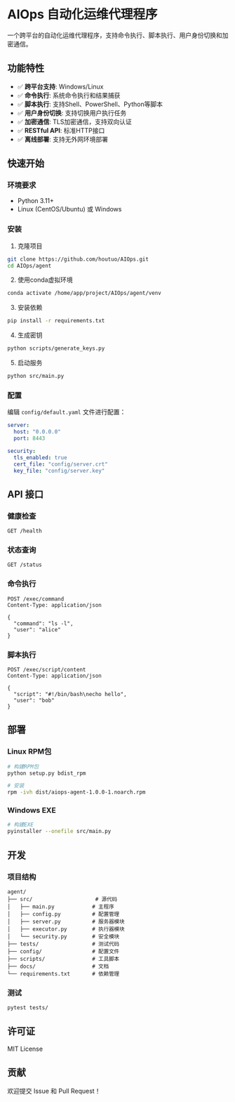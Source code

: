 # AIOps 自动化运维代理程序

一个跨平台的自动化运维代理程序，支持命令执行、脚本执行、用户身份切换和加密通信。

## 功能特性

- ✅ **跨平台支持**: Windows/Linux
- ✅ **命令执行**: 系统命令执行和结果捕获
- ✅ **脚本执行**: 支持Shell、PowerShell、Python等脚本
- ✅ **用户身份切换**: 支持切换用户执行任务
- ✅ **加密通信**: TLS加密通信，支持双向认证
- ✅ **RESTful API**: 标准HTTP接口
- ✅ **离线部署**: 支持无外网环境部署

## 快速开始

### 环境要求

- Python 3.11+
- Linux (CentOS/Ubuntu) 或 Windows

### 安装

1. 克隆项目
```bash
git clone https://github.com/houtuo/AIOps.git
cd AIOps/agent
```

2. 使用conda虚拟环境
```bash
conda activate /home/app/project/AIOps/agent/venv
```

3. 安装依赖
```bash
pip install -r requirements.txt
```

4. 生成密钥
```bash
python scripts/generate_keys.py
```

5. 启动服务
```bash
python src/main.py
```

### 配置

编辑 `config/default.yaml` 文件进行配置：

```yaml
server:
  host: "0.0.0.0"
  port: 8443

security:
  tls_enabled: true
  cert_file: "config/server.crt"
  key_file: "config/server.key"
```

## API 接口

### 健康检查
```http
GET /health
```

### 状态查询
```http
GET /status
```

### 命令执行
```http
POST /exec/command
Content-Type: application/json

{
  "command": "ls -l",
  "user": "alice"
}
```

### 脚本执行
```http
POST /exec/script/content
Content-Type: application/json

{
  "script": "#!/bin/bash\necho hello",
  "user": "bob"
}
```

## 部署

### Linux RPM包
```bash
# 构建RPM包
python setup.py bdist_rpm

# 安装
rpm -ivh dist/aiops-agent-1.0.0-1.noarch.rpm
```

### Windows EXE
```bash
# 构建EXE
pyinstaller --onefile src/main.py
```

## 开发

### 项目结构
```
agent/
├── src/                    # 源代码
│   ├── main.py            # 主程序
│   ├── config.py          # 配置管理
│   ├── server.py          # 服务器模块
│   ├── executor.py        # 执行器模块
│   └── security.py        # 安全模块
├── tests/                 # 测试代码
├── config/                # 配置文件
├── scripts/               # 工具脚本
├── docs/                  # 文档
└── requirements.txt       # 依赖管理
```

### 测试
```bash
pytest tests/
```

## 许可证

MIT License

## 贡献

欢迎提交 Issue 和 Pull Request！
